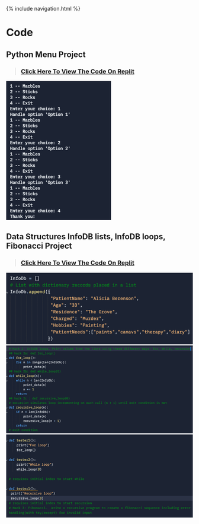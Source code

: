 {% include navigation.html %}

# Code

## Python Menu Project
> ### [Click Here To View The Code On Replit](https://replit.com/@SreejaVad/Python-Menu-Project?v=1)
![img_2.png](static/img_2.png)


## Data Structures InfoDB lists, InfoDB loops, Fibonacci Project
> ### [Click Here To View The Code On Replit](https://replit.com/@SreejaVad/Data-Structures-InfoDB-Lists-InfoDB-Loops-Fibonacci-1)
![img_3.png](static/img_3.png)
![img_4.png](static/img_4.png)
![img_5.png](static/img_5.png)


